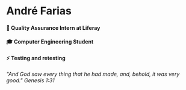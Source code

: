 # André Farias

#### 💙 Quality Assurance Intern at **Liferay**
#### 🎓 Computer Engineering Student
#### ⚡ Testing and retesting

###### "And God saw every thing that he had made, and, behold, it was very good." Genesis 1:31
